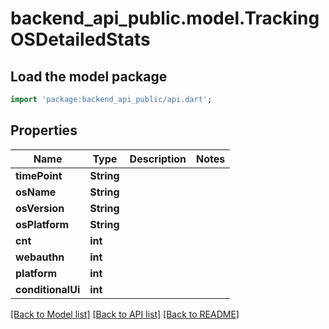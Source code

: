 # backend_api_public.model.TrackingOSDetailedStats

## Load the model package
```dart
import 'package:backend_api_public/api.dart';
```

## Properties
Name | Type | Description | Notes
------------ | ------------- | ------------- | -------------
**timePoint** | **String** |  | 
**osName** | **String** |  | 
**osVersion** | **String** |  | 
**osPlatform** | **String** |  | 
**cnt** | **int** |  | 
**webauthn** | **int** |  | 
**platform** | **int** |  | 
**conditionalUi** | **int** |  | 

[[Back to Model list]](../README.md#documentation-for-models) [[Back to API list]](../README.md#documentation-for-api-endpoints) [[Back to README]](../README.md)


